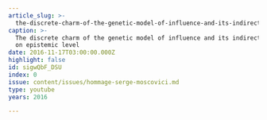 ```yaml
---
article_slug: >-
  the-discrete-charm-of-the-genetic-model-of-influence-and-its-indirect-impact-on-epistemic-level
caption: >-
  The discrete charm of the genetic model of influence and its indirect impact
  on epistemic level
date: 2016-11-17T03:00:00.000Z
highlight: false
id: sigwQbF_DSU
index: 0
issue: content/issues/hommage-serge-moscovici.md
type: youtube
years: 2016

---
```

